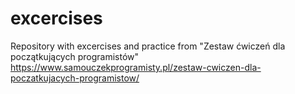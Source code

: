 # excercises
Repository with excercises and practice from "Zestaw ćwiczeń dla początkujących programistów"
https://www.samouczekprogramisty.pl/zestaw-cwiczen-dla-poczatkujacych-programistow/
